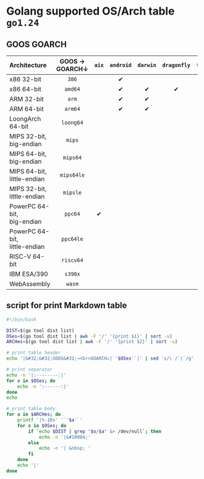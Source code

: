 # Golang supported OS/Arch table `go1.24`

## GOOS GOARCH

| Architecture                     | GOOS →<br>GOARCH↓ |  `aix`   | `android` | `darwin` | `dragonfly` | `freebsd` | `illumos` |  `ios`   |   `js`   | `linux`  | `netbsd` | `openbsd` | `plan9`  | `solaris` | `wasip1` | `windows` |
|:---------------------------------|:-----------------:|:--------:|:---------:|:--------:|:-----------:|:---------:|:---------:|:--------:|:--------:|:--------:|:--------:|:---------:|:--------:|:---------:|:--------:|:---------:|
| x86 32-bit                       |       `386`       |  &nbsp;  | &#10004;  |  &nbsp;  |   &nbsp;    | &#10004;  |  &nbsp;   |  &nbsp;  |  &nbsp;  | &#10004; | &#10004; | &#10004;  | &#10004; |  &nbsp;   |  &nbsp;  | &#10004;  |
| x86 64-bit                       |      `amd64`      |  &nbsp;  | &#10004;  | &#10004; |  &#10004;   | &#10004;  | &#10004;  | &#10004; |  &nbsp;  | &#10004; | &#10004; | &#10004;  | &#10004; | &#10004;  |  &nbsp;  | &#10004;  |
| ARM 32-bit                       |       `arm`       |  &nbsp;  | &#10004;  | &#10004; |   &nbsp;    | &#10004;  |  &nbsp;   | &#10004; |  &nbsp;  | &#10004; | &#10004; | &#10004;  | &#10004; |  &nbsp;   |  &nbsp;  | &#10004;  |
| ARM 64-bit                       |      `arm64`      |  &nbsp;  | &#10004;  | &#10004; |   &nbsp;    | &#10004;  |  &nbsp;   | &#10004; |  &nbsp;  | &#10004; | &#10004; | &#10004;  |  &nbsp;  |  &nbsp;   |  &nbsp;  | &#10004;  |
| LoongArch 64-bit                 |     `loong64`     |  &nbsp;  |  &nbsp;   |  &nbsp;  |   &nbsp;    |  &nbsp;   |  &nbsp;   |  &nbsp;  |  &nbsp;  | &#10004; |  &nbsp;  |  &nbsp;   |  &nbsp;  |  &nbsp;   |  &nbsp;  |  &nbsp;   |
| MIPS 32-bit,<br>big-endian       |      `mips`       |  &nbsp;  |  &nbsp;   |  &nbsp;  |   &nbsp;    |  &nbsp;   |  &nbsp;   |  &nbsp;  |  &nbsp;  | &#10004; |  &nbsp;  |  &nbsp;   |  &nbsp;  |  &nbsp;   |  &nbsp;  |  &nbsp;   |
| MIPS 64-bit,<br>big-endian       |     `mips64`      |  &nbsp;  |  &nbsp;   |  &nbsp;  |   &nbsp;    |  &nbsp;   |  &nbsp;   |  &nbsp;  |  &nbsp;  | &#10004; |  &nbsp;  |  &nbsp;   |  &nbsp;  |  &nbsp;   |  &nbsp;  |  &nbsp;   |
| MIPS 64-bit,<br>little-endian    |    `mips64le`     |  &nbsp;  |  &nbsp;   |  &nbsp;  |   &nbsp;    |  &nbsp;   |  &nbsp;   |  &nbsp;  |  &nbsp;  | &#10004; |  &nbsp;  |  &nbsp;   |  &nbsp;  |  &nbsp;   |  &nbsp;  |  &nbsp;   |
| MIPS 32-bit,<br>little-endian    |     `mipsle`      |  &nbsp;  |  &nbsp;   |  &nbsp;  |   &nbsp;    |  &nbsp;   |  &nbsp;   |  &nbsp;  |  &nbsp;  | &#10004; |  &nbsp;  |  &nbsp;   |  &nbsp;  |  &nbsp;   |  &nbsp;  |  &nbsp;   |
| PowerPC 64-bit,<br>big-endian    |      `ppc64`      | &#10004; |  &nbsp;   |  &nbsp;  |   &nbsp;    |  &nbsp;   |  &nbsp;   |  &nbsp;  |  &nbsp;  | &#10004; |  &nbsp;  | &#10004;  |  &nbsp;  |  &nbsp;   |  &nbsp;  |  &nbsp;   |
| PowerPC 64-bit,<br>little-endian |     `ppc64le`     |  &nbsp;  |  &nbsp;   |  &nbsp;  |   &nbsp;    |  &nbsp;   |  &nbsp;   |  &nbsp;  |  &nbsp;  | &#10004; |  &nbsp;  |  &nbsp;   |  &nbsp;  |  &nbsp;   |  &nbsp;  |  &nbsp;   |
| RISC-V 64-bit                    |     `riscv64`     |  &nbsp;  |  &nbsp;   |  &nbsp;  |   &nbsp;    | &#10004;  |  &nbsp;   |  &nbsp;  |  &nbsp;  | &#10004; |  &nbsp;  | &#10004;  |  &nbsp;  |  &nbsp;   |  &nbsp;  |  &nbsp;   |
| IBM ESA/390                      |      `s390x`      |  &nbsp;  |  &nbsp;   |  &nbsp;  |   &nbsp;    |  &nbsp;   |  &nbsp;   |  &nbsp;  |  &nbsp;  | &#10004; |  &nbsp;  |  &nbsp;   |  &nbsp;  |  &nbsp;   |  &nbsp;  |  &nbsp;   |
| WebAssembly                      |      `wasm`       |  &nbsp;  |  &nbsp;   |  &nbsp;  |   &nbsp;    |  &nbsp;   |  &nbsp;   |  &nbsp;  | &#10004; |  &nbsp;  |  &nbsp;  |  &nbsp;   |  &nbsp;  |  &nbsp;   | &#10004; |  &nbsp;   |

## script for print Markdown table

```bash
#!/bin/bash

DIST=$(go tool dist list)
OSes=$(go tool dist list | awk -F '/' '{print $1}' | sort -u)
ARCHes=$(go tool dist list | awk -F '/' '{print $2}' | sort -u)

# print table header
echo '|&#32;&#32;GOOS&#32;→<br>GOARCH↓|`'$OSes'`|' | sed 's/\ /`|`/g'

# print separator
echo -n '|:--------:|'
for o in $OSes; do
	echo -n ':------:|'
done
echo

# print table body
for a in $ARCHes; do
	printf '|%-10s' '`'$a'`'
	for o in $OSes; do
		if `echo $DIST | grep "$o/$a" &> /dev/null`; then
			echo -n '|&#10004;'
		else
			echo -n '| &nbsp; '
		fi
	done
	echo '|'
done
```
